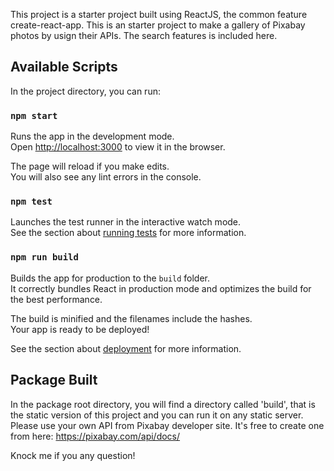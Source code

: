 This project is a starter project built using ReactJS, the common feature create-react-app. This is an starter project to make a gallery of Pixabay photos by usign their APIs. The search features is included here.

## Available Scripts

In the project directory, you can run:

### `npm start`

Runs the app in the development mode.<br>
Open [http://localhost:3000](http://localhost:3000) to view it in the browser.

The page will reload if you make edits.<br>
You will also see any lint errors in the console.

### `npm test`

Launches the test runner in the interactive watch mode.<br>
See the section about [running tests](https://facebook.github.io/create-react-app/docs/running-tests) for more information.

### `npm run build`

Builds the app for production to the `build` folder.<br>
It correctly bundles React in production mode and optimizes the build for the best performance.

The build is minified and the filenames include the hashes.<br>
Your app is ready to be deployed!

See the section about [deployment](https://facebook.github.io/create-react-app/docs/deployment) for more information.

## Package Built

In the package root directory, you will find a directory called 'build', that is the static version of this project and you can run it on any static server. Please use your own API from Pixabay developer site. It's free to create one from here: https://pixabay.com/api/docs/

Knock me if you any question!
